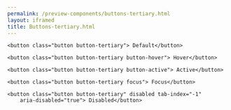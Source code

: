 ```yaml
--- 
permalink: /preview-components/buttons-tertiary.html
layout: iframed 
title: Buttons-tertiary.html
---
```

<div class="container py-8">

    <button class="button button-tertiary"> Default</button>

    <button class="button button-tertiary button-hover"> Hover</button>

    <button class="button button-tertiary button-active"> Active</button>

    <button class="button button-tertiary focus"> Focus</button>

    <button class="button button-tertiary" disabled tab-index="-1"
        aria-disabled="true"> Disabled</button>

</div>